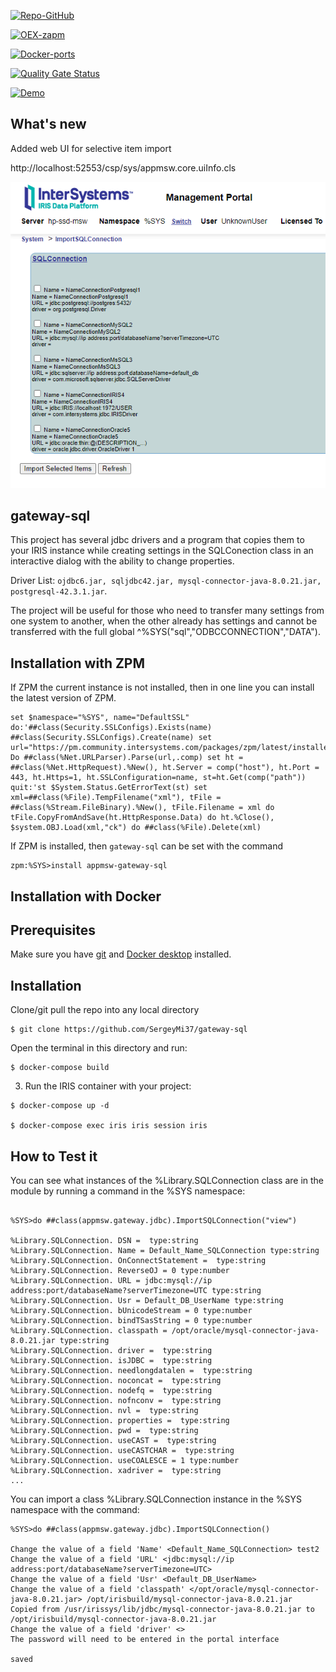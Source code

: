 [![Repo-GitHub](https://img.shields.io/badge/dynamic/xml?color=gold&label=GitHub%20module.xml&prefix=ver.&query=%2F%2FVersion&url=https%3A%2F%2Fraw.githubusercontent.com%2Fsergeymi37%2Fgateway-sql%2Fmaster%2Fmodule.xml)](https://raw.githubusercontent.com/sergeymi37/gateway-sql/master/module.xml)
 
[![OEX-zapm](https://img.shields.io/badge/dynamic/json?url=https:%2F%2Fpm.community.intersystems.com%2Fpackages%2Fappmsw-gateway-sql%2F&label=ZPM-pm.community.intersystems.com&query=$.version&color=green&prefix=appmsw-gateway-sql)](https://openexchange.intersystems.com/package/gateway-sql)
 
[![Docker-ports](https://img.shields.io/badge/dynamic/yaml?color=blue&label=docker-compose&prefix=ports%20-%20&query=%24.services.iris.ports&url=https%3A%2F%2Fraw.githubusercontent.com%2Fsergeymi37%2Fgateway-sql%2Fmaster%2Fdocker-compose.yml)](https://raw.githubusercontent.com/sergeymi37/gateway-sql/master/docker-compose.yml)
 
[![Quality Gate Status](https://community.objectscriptquality.com/api/project_badges/measure?project=intersystems_iris_community%2Fgateway-sql&metric=alert_status)](https://community.objectscriptquality.com/dashboard?id=intersystems_iris_community%2Fgateway-sql)

[![Demo](https://img.shields.io/badge/Demo%20on-Cloud%20Run%20Deploy-F4A460)](https://gateway-sql.demo.community.intersystems.com/csp/sys/appmsw.core.uiInfo.cls)
 
 ## What's new

 Added web UI for selective item import
 
http://localhost:52553/csp/sys/appmsw.core.uiInfo.cls

![](https://raw.githubusercontent.com/SergeyMi37/gateway-sql/master/doc/Screenshot_15.png)
 
## gateway-sql
This project has several jdbc drivers and a program that copies them to your IRIS instance while creating settings in the SQLConection class in an interactive dialog with the ability to change properties.

Driver List: `ojdbc6.jar, sqljdbc42.jar, mysql-connector-java-8.0.21.jar, postgresql-42.3.1.jar`.

The project will be useful for those who need to transfer many settings from one system to another, when the other already has settings and cannot be transferred with the full global ^%SYS("sql","ODBCCONNECTION","DATA").

## Installation with ZPM

If ZPM the current instance is not installed, then in one line you can install the latest version of ZPM.
```
set $namespace="%SYS", name="DefaultSSL" do:'##class(Security.SSLConfigs).Exists(name) ##class(Security.SSLConfigs).Create(name) set url="https://pm.community.intersystems.com/packages/zpm/latest/installer" Do ##class(%Net.URLParser).Parse(url,.comp) set ht = ##class(%Net.HttpRequest).%New(), ht.Server = comp("host"), ht.Port = 443, ht.Https=1, ht.SSLConfiguration=name, st=ht.Get(comp("path")) quit:'st $System.Status.GetErrorText(st) set xml=##class(%File).TempFilename("xml"), tFile = ##class(%Stream.FileBinary).%New(), tFile.Filename = xml do tFile.CopyFromAndSave(ht.HttpResponse.Data) do ht.%Close(), $system.OBJ.Load(xml,"ck") do ##class(%File).Delete(xml)
```
If ZPM is installed, then `gateway-sql` can be set with the command
```
zpm:%SYS>install appmsw-gateway-sql
```
## Installation with Docker

## Prerequisites
Make sure you have [git](https://git-scm.com/book/en/v2/Getting-Started-Installing-Git) and [Docker desktop](https://www.docker.com/products/docker-desktop) installed.

## Installation
Clone/git pull the repo into any local directory

```
$ git clone https://github.com/SergeyMi37/gateway-sql
```

Open the terminal in this directory and run:

```
$ docker-compose build
```

3. Run the IRIS container with your project:

```
$ docker-compose up -d

$ docker-compose exec iris iris session iris
```

## How to Test it

You can see what instances of the %Library.SQLConnection class are in the module by running a command in the %SYS namespace:

```

%SYS>do ##class(appmsw.gateway.jdbc).ImportSQLConnection("view")

%Library.SQLConnection. DSN =  type:string
%Library.SQLConnection. Name = Default_Name_SQLConnection type:string
%Library.SQLConnection. OnConnectStatement =  type:string
%Library.SQLConnection. ReverseOJ = 0 type:number
%Library.SQLConnection. URL = jdbc:mysql://ip address:port/databaseName?serverTimezone=UTC type:string
%Library.SQLConnection. Usr = Default_DB_UserName type:string
%Library.SQLConnection. bUnicodeStream = 0 type:number
%Library.SQLConnection. bindTSasString = 0 type:number
%Library.SQLConnection. classpath = /opt/oracle/mysql-connector-java-8.0.21.jar type:string
%Library.SQLConnection. driver =  type:string
%Library.SQLConnection. isJDBC =  type:string
%Library.SQLConnection. needlongdatalen =  type:string
%Library.SQLConnection. noconcat =  type:string
%Library.SQLConnection. nodefq =  type:string
%Library.SQLConnection. nofnconv =  type:string
%Library.SQLConnection. nvl =  type:string
%Library.SQLConnection. properties =  type:string
%Library.SQLConnection. pwd =  type:string
%Library.SQLConnection. useCAST =  type:string
%Library.SQLConnection. useCASTCHAR =  type:string
%Library.SQLConnection. useCOALESCE = 1 type:number
%Library.SQLConnection. xadriver =  type:string
...

```

You can import a class %Library.SQLConnection instance in the %SYS namespace with the command:

```
%SYS>do ##class(appmsw.gateway.jdbc).ImportSQLConnection()

Change the value of a field 'Name' <Default_Name_SQLConnection> test2
Change the value of a field 'URL' <jdbc:mysql://ip address:port/databaseName?serverTimezone=UTC>
Change the value of a field 'Usr' <Default_DB_UserName>
Change the value of a field 'classpath' </opt/oracle/mysql-connector-java-8.0.21.jar> /opt/irisbuild/mysql-connector-java-8.0.21.jar
Copied from /usr/irissys/lib/jdbc/mysql-connector-java-8.0.21.jar to /opt/irisbuild/mysql-connector-java-8.0.21.jar
Change the value of a field 'driver' <>
The password will need to be entered in the portal interface

saved

```
